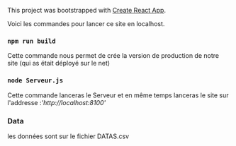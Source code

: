 This project was bootstrapped with [Create React App](https://github.com/facebook/create-react-app).

Voici les commandes pour lancer ce site en localhost.

### `npm run build`

Cette commande nous permet de crée la version de production de notre site (qui as était déployé sur le net)

### `node Serveur.js`

Cette commande lanceras le Serveur et en même temps lanceras le site sur l'addresse :*'http://localhost:8100'*

### Data

les données sont sur le fichier DATAS.csv
